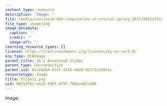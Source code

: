 ```yaml
---
content_type: resource
description: 'Image: '
file: /media/courses/6-004-computation-structures-spring-2017/8921d7b1ee1049674797f98ea405cd89_Slide11.png
file_type: image/png
image_metadata:
  caption: ''
  credit: ''
  image-alt: ''
learning_resource_types: []
license: https://creativecommons.org/licenses/by-nc-sa/4.0/
ocw_type: OCWImage
parent_title: 16.1 Annotated Slides
parent_type: CourseSection
parent_uid: 61c8d864-831f-2145-e0a9-922732a385ec
resourcetype: Image
title: Slide11.png
uid: 8921d7b1-ee10-4967-4797-f98ea405cd89
---
```

Image: 